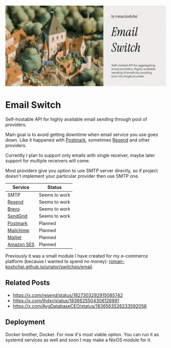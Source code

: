 ![Banner](./assets/email-switch-preview.png)

# Email Switch

Self-hostable API for highly available email sending through pool of providers.

Main goal is to avoid getting downtime when email service you use goes down.
Like it happened with [Postmark](https://postmarkapp.com/), sometimes [Resend](https://resend.com/) and other providers.

Currently I plan to support only emails with single receiver, maybe later support for multiple receivers will come.

Most providers give you option to use SMTP server directly,
so if project doesn't implement your particular provider then use SMTP one.

| Service                                              | Status        |
| ---------------------------------------------------- | ------------- |
| SMTP                                                 | Seems to work |
| [Resend](https://resend.com/)                        | Seems to work |
| [Brevo](https://www.brevo.com/)                      | Seems to work |
| [SendGrid](https://sendgrid.com/)                    | Seems to work |
| [Postmark](https://postmarkapp.com/)                 | Planned       |
| [Mailchimp](https://mailchimp.com/)                  | Planned       |
| [Mailjet](https://www.mailjet.com/)                  | Planned       |
| [Amazon SES](https://aws.amazon.com/ru/ses/pricing/) | Planned       |

Previously it was a small module I have created for my e-commerce platform
(because I wanted to spend no money): [roman-koshchei.github.io/unator/switches/email](https://roman-koshchei.github.io/unator/switches/email).

## Related Posts

- https://x.com/resend/status/1827303292915085742
- https://x.com/thdxr/status/1836625504306126991
- https://x.com/AvgDatabaseCEO/status/1836563526233592056

## Deployment

Docker brother, Docker. For now it's most viable option.
You can run it as systemd services as well and soon I may make a NixOS module for it.
